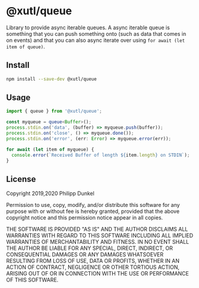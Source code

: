 # @xutl/queue

Library to provide async iterable queues. A async iterable queue is something that you can push something onto (such as data that comes in on events) and that you can also async iterate over using `for await (let item of queue)`.

## Install

```bash
npm install --save-dev @xutl/queue
```

## Usage

```typescript
import { queue } from '@xutl/queue';

const myqueue = queue<Buffer>();
process.stdin.on('data', (buffer) => myqueue.push(buffer));
process.stdin.on('close', () => myqueue.done());
process.stdin.on('error', (err: Error) => myqueue.error(err));

for await (let item of myqueue) {
  console.error(`Received Buffer of length ${item.length} on STDIN`);
}
```

## License

Copyright 2019,2020 Philipp Dunkel

Permission to use, copy, modify, and/or distribute this software for any purpose with or without fee is hereby granted, provided that the above copyright notice and this permission notice appear in all copies.

THE SOFTWARE IS PROVIDED "AS IS" AND THE AUTHOR DISCLAIMS ALL WARRANTIES WITH REGARD TO THIS SOFTWARE INCLUDING ALL IMPLIED WARRANTIES OF MERCHANTABILITY AND FITNESS. IN NO EVENT SHALL THE AUTHOR BE LIABLE FOR ANY SPECIAL, DIRECT, INDIRECT, OR CONSEQUENTIAL DAMAGES OR ANY DAMAGES WHATSOEVER RESULTING FROM LOSS OF USE, DATA OR PROFITS, WHETHER IN AN ACTION OF CONTRACT, NEGLIGENCE OR OTHER TORTIOUS ACTION, ARISING OUT OF OR IN CONNECTION WITH THE USE OR PERFORMANCE OF THIS SOFTWARE.
